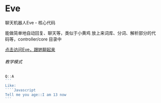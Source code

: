 # Eve
聊天机器人Eve  - 核心代码

能做简单地自动回复、聊天等，类似于小黄鸡
放上来词库、分词、解析部分的代码等，controller/core 目录中

[点击访问Eve，跟她聊起来](http://cloud.vzhen.com)

###### 教学模式

````Javascript
Q::A
```
Like:
````Javascript
Tell me you age::I am 13 now
```
